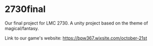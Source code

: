 # 2730final
Our final project for LMC 2730. A unity project based on the theme of magical/fantasy.

Link to our game's website: https://bpw367.wixsite.com/october-21st
